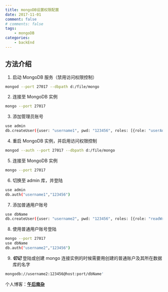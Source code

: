 ```yaml
---
title: mongoDB设置权限配置
date: 2017-11-01
comment: false 
# comments: false 
tags:
    - mongoDB
categories:
    - backEnd
---
```


## 方法介绍

1. 启动 MongoDB 服务（禁用访问权限控制）

```bash
mongod --port 27017 --dbpath d:/file/mongo
```

2. 连接至 MongoDB 实例

```bash
mongo --port 27017
```

3. 添加管理员账号

```bash
use admin
db.createUser({user: "username1", pwd: "123456", roles: [{role: "userAdminAnyDatabase", db: "admin"}]})
```

4. 重启 MongoDB 实例，并启用访问权限控制

```bash
mongod --auth --port 27017 --dbpath d:/file/mongo
```

5. 连接至 MongoDB 实例

```bash
mongo --port 27017
```

6. 切换至 admin 库，并登陆

```bash
use admin
db.auth("username1","123456")
```

7. 添加普通用户账号

```bash
use dbName
db.createUser({user: "username2", pwd: "123456", roles: [{role: "readWrite", db: "dbName"}]})
```

8. 使用普通用户账号登陆

```bash
mongo --port 27017
use dbName
db.auth("username2","123456")
```

9. **_切记_** 登陆或创建 mongo 连接实例的时候需要用创建的普通账户及其所在数据库的名字

```bash
mongodb://username2:123456@host:port/dbName'
```

个人博客：[**午后南杂**](http://recoluan.gitlab.io)

